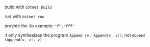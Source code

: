 build with `dotnet build`

run with `dotnet run`

provide the i/o example: `"f","fff"`

it only synthesizes the program `Append (v, Append(v, v))`, not `Append (Append(v, v), v)`
